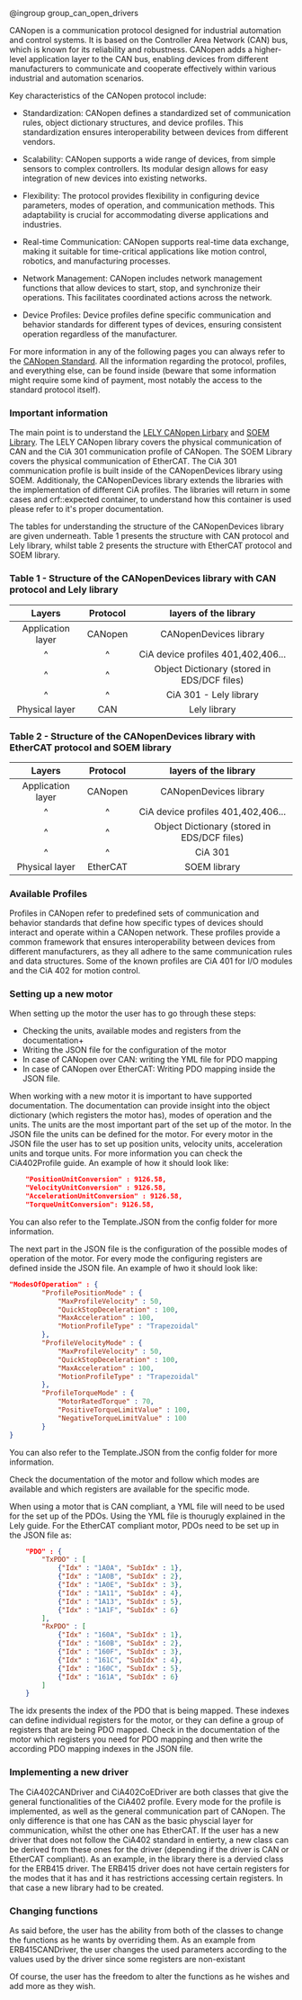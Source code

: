 @ingroup group_can_open_drivers

CANopen is a communication protocol designed for industrial automation and control systems. It is based on the Controller Area Network (CAN) bus, which is known for its reliability and robustness. CANopen adds a higher-level application layer to the CAN bus, enabling devices from different manufacturers to communicate and cooperate effectively within various industrial and automation scenarios.

Key characteristics of the CANopen protocol include:

- Standardization: CANopen defines a standardized set of communication rules, object dictionary structures, and device profiles. This standardization ensures interoperability between devices from different vendors.

- Scalability: CANopen supports a wide range of devices, from simple sensors to complex controllers. Its modular design allows for easy integration of new devices into existing networks.

- Flexibility: The protocol provides flexibility in configuring device parameters, modes of operation, and communication methods. This adaptability is crucial for accommodating diverse applications and industries.

- Real-time Communication: CANopen supports real-time data exchange, making it suitable for time-critical applications like motion control, robotics, and manufacturing processes.

- Network Management: CANopen includes network management functions that allow devices to start, stop, and synchronize their operations. This facilitates coordinated actions across the network.

- Device Profiles: Device profiles define specific communication and behavior standards for different types of devices, ensuring consistent operation regardless of the manufacturer.

For more information in any of the following pages you can always refer to the [CANopen Standard](https://www.can-cia.org/). All the information regarding the protocol, profiles, and everything else, can be found inside (beware that some information might require some kind of payment, most notably the access to the standard protocol itself).

### Important information

The main point is to understand the [LELY CANopen Lirbary](https://opensource.lely.com/canopen/) and [SOEM Library](https://openethercatsociety.github.io/doc/soem/). The LELY CANopen library covers the physical communication of CAN and the CiA 301 communication profile of CANopen. The SOEM Library covers the physical communication of EtherCAT. The CiA 301 communication profile is built inside of the CANopenDevices library using SOEM. Additionaly, the CANopenDevices library extends the libraries with the implementation of different CiA profiles.
The libraries will return in some cases and crf::expected container, to understand how this container is used please refer to it's proper documentation.

The tables for understanding the structure of the CANopenDevices library are given underneath. Table 1 presents the structure with CAN protocol and Lely library, whilst table 2 presents the structure with EtherCAT protocol and SOEM library.

### Table 1 - Structure of the CANopenDevices library with CAN protocol and Lely library

|   Layers           | Protocol  |       layers of the library               |
|:----------:        |:--------: | :------------------------------:          |
|Application layer   | CANopen   |CANopenDevices library                     |
|^                   |^          |CiA device profiles 401,402,406...         |
|^                   |^          |Object Dictionary (stored in EDS/DCF files)|
|^                   |^          |CiA 301 - Lely library                     |
|Physical layer      | CAN       | Lely library                              |

### Table 2 - Structure of the CANopenDevices library with EtherCAT protocol and SOEM library

|   Layers          | Protocol  |       layers of the library               |
|:----------:       |:--------: | :------------------------------:          |
|Application layer  | CANopen   |CANopenDevices library                     |
|^                  |^          |CiA device profiles 401,402,406...         |
|^                  |^          |Object Dictionary (stored in EDS/DCF files)|
|^                  |^          |CiA 301                                    |
|Physical layer     | EtherCAT  | SOEM library                              |


### Available Profiles

Profiles in CANopen refer to predefined sets of communication and behavior standards that define how specific types of devices should interact and operate within a CANopen network. These profiles provide a common framework that ensures interoperability between devices from different manufacturers, as they all adhere to the same communication rules and data structures. Some of the known profiles are CiA 401 for I/O modules and the CiA 402 for motion control.

### Setting up a new motor

When setting up the motor the user has to go through these steps:

- Checking the units, available modes and registers from the documentation+
- Writing the JSON file for the configuration of the motor
- In case of CANopen over CAN: writing the YML file for PDO mapping
- In case of CANopen over EtherCAT: Writing PDO mapping inside the JSON file.

When working with a new motor it is important to have supported documentation. The documentation can provide insight into the object dictionary (which registers the motor has), modes of operation and the units. The units are the most important part of the set up of the motor. In the JSON file the units can be defined for the motor. For every motor in the JSON file the user has to set up position units, velocity units, acceleration units and torque units. For more information you can check the CiA402Profile guide.
An example of how it should look like:

```json
    "PositionUnitConversion" : 9126.58,
    "VelocityUnitConversion" : 9126.58,
    "AccelerationUnitConversion" : 9126.58,
    "TorqueUnitConversion": 9126.58,
```

You can also refer to the Template.JSON from the config folder for more information.

The next part in the JSON file is the configuration of the possible modes of operation of the motor. For every mode the configuring registers are defined inside the JSON file.
An example of hwo it should look like:

```json
"ModesOfOperation" : {
        "ProfilePositionMode" : {
            "MaxProfileVelocity" : 50,
            "QuickStopDeceleration" : 100,
            "MaxAcceleration" : 100,
            "MotionProfileType" : "Trapezoidal"
        },
        "ProfileVelocityMode" : {
            "MaxProfileVelocity" : 50,
            "QuickStopDeceleration" : 100,
            "MaxAcceleration" : 100,
            "MotionProfileType" : "Trapezoidal"
        },
        "ProfileTorqueMode" : {
            "MotorRatedTorque" : 70,
            "PositiveTorqueLimitValue" : 100,
            "NegativeTorqueLimitValue" : 100
        }
}
```

You can also refer to the Template.JSON from the config folder for more information.

Check the documentation of the motor and follow which modes are available and which registers are available for the specific mode.

When using a motor that is CAN compliant, a YML file will need to be used for the set up of the PDOs. Using the YML file is thourugly explained in the Lely guide. For the EtherCAT compliant motor, PDOs need to be set up in the JSON file as:

```json
    "PDO" : {
        "TxPDO" : [
            {"Idx" : "1A0A", "SubIdx" : 1},
            {"Idx" : "1A0B", "SubIdx" : 2},
            {"Idx" : "1A0E", "SubIdx" : 3},
            {"Idx" : "1A11", "SubIdx" : 4},
            {"Idx" : "1A13", "SubIdx" : 5},
            {"Idx" : "1A1F", "SubIdx" : 6}
        ],
        "RxPDO" : [
            {"Idx" : "160A", "SubIdx" : 1},
            {"Idx" : "160B", "SubIdx" : 2},
            {"Idx" : "160F", "SubIdx" : 3},
            {"Idx" : "161C", "SubIdx" : 4},
            {"Idx" : "160C", "SubIdx" : 5},
            {"Idx" : "161A", "SubIdx" : 6}
        ]
    }
```

The idx presents the index of the PDO that is being mapped. These indexes can define individual registers for the motor, or they can define a group of registers that are being PDO mapped. Check in the documentation of the motor which registers you need for PDO mapping and then write the according PDO mapping indexes in the JSON file.

### Implementing a new driver

The CiA402CANDriver and CiA402CoEDriver are both classes that give the general functionalities of the CiA402 profile. Every mode for the profile is implemented, as well as the general communication part of CANopen. The only difference is that one has CAN as the basic physcial layer for communication, whilst the other one has EtherCAT.
If the user has a new driver that does not follow the CiA402 standard in entierty, a new class can be derived from these ones for the driver (depending if the driver is CAN or EtherCAT compliant). As an example, in the library there is a dervied class for the ERB415 driver. The ERB415 driver does not have certain registers for the modes that it has and it has restrictions accessing certain registers. In that case a new library had to be created.

### Changing functions

As said before, the user has the ability from both of the classes to change the functions as he wants by overriding them.
As an example from ERB415CANDriver, the user changes the used parameters according to the values used by the driver since some registers are non-existant

Of course, the user has the freedom to alter the functions as he wishes and add more as they wish.
